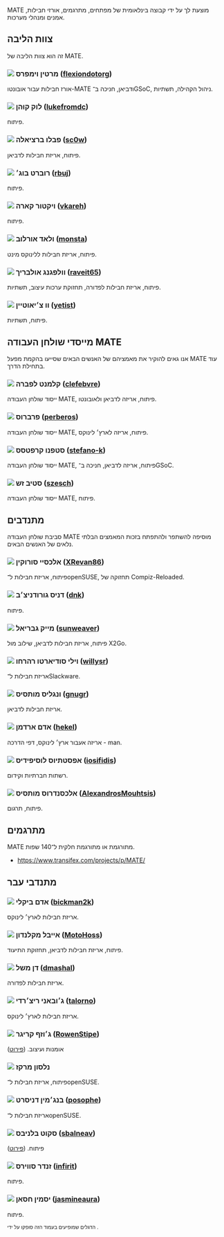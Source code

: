 <!--
.. link:
.. description:
.. tags:
.. date: 2011-12-05 07:25:21
.. title: צוות
.. slug: team
-->

MATE מוצעת לך על ידי קבוצה בינלאומית של מפתחים,
מתרגמים, אורזי חבילות, אמנים ומנהלי מערכות.

## צוות הליבה

זה הוא צוות הליבה של MATE.

### ![](/assets/img/flags/32/United%20Kingdom\(Great%20Britain\).png) מרטין וימפרס ([flexiondotorg](https://github.com/flexiondotorg))

אורז חבילות עבור אובונטו-MATE ודביאן, חניכה ב־GSoC, ניהול הקהילה, תשתיות.

### ![](/assets/img/flags/32/USA.png) לוק קוּהן ([lukefromdc](https://github.com/lukefromdc))

פיתוח.

### ![](/assets/img/flags/32/Galicia.png) פבלו ברציאלה ([sc0w](https://github.com/sc0w))

פיתוח, אריזת חבילות לדביאן.

### ![](/assets/img/flags/32/Catalonia.png) רוברט בוג׳ ([rbuj](https://github.com/rbuj))

פיתוח.

### ![](/assets/img/flags/32/Puerto%20Rico.png) ויקטור קארה ([vkareh](https://github.com/vkareh))

פיתוח.

### ![](/assets/img/flags/32/Russian%20Federation.png) ולאד אורלוב ([monsta](https://github.com/monsta))

פיתוח, אריזת חבילות ללינוקס מינט.

### ![](/assets/img/flags/32/Germany.png) וולפגנג אולבריך ([raveit65](https://github.com/raveit65))

פיתוח, אריזת חבילות לפדורה, תחזוקת ערכות עיצוב, תשתיות.

### ![](/assets/img/flags/32/China.png) וו צ׳יאוטיין ([yetist](https://github.com/yetist))

פיתוח, תשתיות.



## מייסדי שולחן העבודה MATE

אנו גאים להוקיר את מאמציהם של האנשים הבאים שסייעו
בהקמת מפעל MATE עוד בתחילת הדרך.

### ![](/assets/img/flags/32/France.png) קלמנט לפברה ([clefebvre](https://github.com/clefebvre))

ייסוד שולחן העבודה MATE, פיתוח, אריזה לדביאן ולאובונטו.

### ![](/assets/img/flags/32/Argentina.png) פרברוס ([perberos](https://github.com/perberos))

ייסוד שולחן העבודה MATE, פיתוח, אריזה לארץ׳ לינוקס.

### ![](/assets/img/flags/32/Italy.png) סטפנו קרפטסס ([stefano-k](https://github.com/stefano-k))

ייסוד שולחן העבודה MATE, פיתוח, אריזה לדביאן, חניכה ב־GSoC.

### ![](/assets/img/flags/32/USA.png) סטיב זש ([szesch](https://github.com/szesch))

ייסוד שולחן העבודה MATE, פיתוח.



## מתנדבים

סביבת שולחן העבודה MATE מוסיפה להשתפר ולהתפתח בזכות
המאמצים הבלתי נלאים של האנשים הבאים.

### ![](/assets/img/flags/32/Russian%20Federation.png) אלכסיי סורוקין ([XRevan86](https://github.com/XRevan86))

פיתוח, אריזת חבילות ל־openSUSE, תחזוקה של Compiz-Reloaded.

### ![](/assets/img/flags/32/Russian%20Federation.png) דניס גורודניצ׳ב ([dnk](https://github.com/dnk))

פיתוח.

### ![](/assets/img/flags/32/Germany.png) מייק גבריאל ([sunweaver](https://github.com/sunweaver))

פיתוח, אריזת חבילות לדביאן, שילוב מול X2Go.

### ![](/assets/img/flags/32/Indonesia.png) וילי סודיארטו רהרחו ([willysr](https://github.com/willysr))

אריזת חבילות ל־Slackware.

### ![](/assets/img/flags/32/Greece.png) ונגליס מותסיס ([gnugr](https://github.com/gnugr))

אריזת חבילות לדביאן.

### ![](/assets/img/flags/32/USA.png) אדם ארדמן ([hekel](https://github.com/hekel))

אריזה אעבור ארץ׳ לינוקס, דפי הדרכה - man.

### ![](/assets/img/flags/32/Greece.png) אפסטתיוס לוסיפידיס ([iosifidis](https://github.com/iosifidis))

רשתות חברתיות וקידום.

### ![](/assets/img/flags/32/Greece.png) אלכסנדרוס מותסיס ([AlexandrosMouhtsis](https://github.com/AlexandrosMouhtsis))

פיתוח, תרגום.



## מתרגמים

MATE מתורגמת או מתורגמת חלקית ל־140 שפות.

  * <https://www.transifex.com/projects/p/MATE/>



## מתנדבי עבר

### ![](/assets/img/flags/32/USA.png) אדם ביקלי ([bickman2k](https://github.com/bickman2k))

אריזת חבילות לארץ׳ לינוקס.

### ![](/assets/img/flags/32/USA.png) אייבל מקלנדון ([MotoHoss](https://github.com/MotoHoss))

פיתוח, אריזת חבילות לדביאן, תחזוקת התיעוד.

### ![](/assets/img/flags/32/USA.png) דן משל ([dmashal](https://github.com/dmashal))

אריזת חבילות לפדורה.

### ![](/assets/img/flags/32/Italy.png) ג׳ובאני ריצ׳רדי ([talorno](https://github.com/talorno))

אריזת חבילות לארץ׳ לינוקס.

### ![](/assets/img/flags/32/USA.png) ג׳וזף קריגר ([RowenStipe](https://github.com/RowenStipe))

אומנות ועיצוב. ([פירוט](https://wiki.mate-desktop.org/#!pages/./users-rowen_stipe.md))

### ![](/assets/img/flags/32/Portugal.png) נלסון מרקז

פיתוח, אריזת חבילות ל־openSUSE.

### ![](/assets/img/flags/32/France.png) בנג׳מין דניסרט ([posophe](https://github.com/posophe))

אריזת חבילות ל־openSUSE.

### ![](/assets/img/flags/32/Canada.png) סקוט בלניבס ([sbalneav](https://github.com/sbalneav))

פיתוח. ([פירוט](https://wiki.mate-desktop.org/#!pages/./users-sbalneav.md))

### ![](/assets/img/flags/32/Netherlands.png) זנדר סווירס ([infirit](https://github.com/infirit))

פיתוח.

### ![](/assets/img/flags/32/Egypt.png) יסמין חסאן ([jasmineaura](https://wiki.mate-desktop.org/#!pages/./users-jasmineaura.md))

פיתוח.



<small>
הדגלים שמופיעים בעמוד הזה סופקו על ידי <http://www.icondrawer.com>.
</small>
